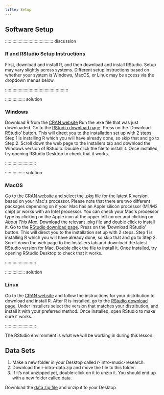 ```yaml
---
title: Setup
---
```


## Software Setup
::::::::::::::::::::::::::::::::::::::: discussion

### R and RStudio Setup Instructions

First, download and install R, and then download and install RStudio. Setup may vary slightly across systems. Different setup instructions based on whether your system is Windows, MacOS, or Linux may be access via the dropdown menus below.

:::::::::::::::::::::::::::::::::::::::::::::::::::

:::::::::::::::: solution

### Windows

Download R from the [CRAN website](https://cran.r-project.org/bin/windows/base/R-4.3.2-win.exe)
Run the .exe file that was just downloaded.
Go to the [RStudio download page](https://posit.co/download/rstudio-desktop/).
Press on the ‘Download RStudio’ button. This will direct you to the installation set up with 2 steps.
Step 1 is installing R which you will have already done, so skip that and go to Step 2.
Scroll down the web page to the Installers tab and download the Windows version of RStudio.
Double click the file to install it.
Once installed, try opening RStudio Desktop to check that it works.

:::::::::::::::::::::::::

:::::::::::::::: solution

### MacOS

Go to the [CRAN website](https://cran.r-project.org/bin/macosx/) and select the .pkg file for the latest R version, based on your Mac's processor.
Please note that there are two different packages depending on if your Mac has an Apple silicon processor (M1/M2 chip) or works with an Intel processor.
You can check your Mac's processor type by clicking on the Apple icon at the upper left corner and clicking on *About This Mac*. 
Download the relevant .pkg file and double click to install it.
Go to the [RStudio download page](https://posit.co/download/rstudio-desktop/).
Press on the ‘Download RStudio’ button. This will direct you to the installation set up with 2 steps.
Step 1 is installing R which you will have already done, so skip that and go to Step 2.
Scroll down the web page to the Installers tab and download the latest RStudio version for Mac.
Double click the file to install it.
Once installed, try opening RStudio Desktop to check that it works.

:::::::::::::::::::::::::


:::::::::::::::: solution

### Linux

Go to the [CRAN website](https://cran.r-project.org/bin/linux/) and follow the instructions for your distribution to download and install R.
After R is installed, go to the [RStudio download page](https://posit.co/download/rstudio-desktop/).
Under Installers select the version that matches your distribution, and install it with your preferred method.
Once installed, open RStudio to make sure it works.

:::::::::::::::::::::::::

The RStudio environment is what we will be working in during this lesson. 

## Data Sets

<!--
FIXME: place any data you want learners to use in `episodes/data` and then use
       a relative link ( [data zip file](data/lesson-data.zip) ) to provide a
       link to it, replacing the example.com link.
-->
1.	Make a new folder in your Desktop called r-intro-music-research.
2.	Download the r-intro-data.zip and move the file to this folder.
3.	If it’s not unzipped yet, double-click on it to unzip it. You should end up with a new folder called data.

  Download the [data zip file](https://example.com/FIXME) and unzip it to your Desktop


